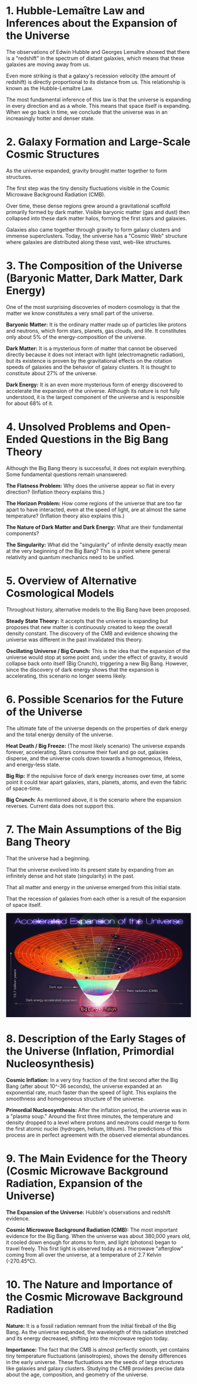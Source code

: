 # 1. Hubble-Lemaître Law and Inferences about the Expansion of the Universe

The observations of Edwin Hubble and Georges Lemaître showed that there is a "redshift" in the spectrum of distant galaxies, which means that these galaxies are moving away from us.

Even more striking is that a galaxy's recession velocity (the amount of redshift) is directly proportional to its distance from us. This relationship is known as the Hubble-Lemaître Law.

The most fundamental inference of this law is that the universe is expanding in every direction and as a whole. This means that space itself is expanding. When we go back in time, we conclude that the universe was in an increasingly hotter and denser state.

# 2. Galaxy Formation and Large-Scale Cosmic Structures

As the universe expanded, gravity brought matter together to form structures.

The first step was the tiny density fluctuations visible in the Cosmic Microwave Background Radiation (CMB).

Over time, these dense regions grew around a gravitational scaffold primarily formed by dark matter. Visible baryonic matter (gas and dust) then collapsed into these dark matter halos, forming the first stars and galaxies.

Galaxies also came together through gravity to form galaxy clusters and immense superclusters. Today, the universe has a "Cosmic Web" structure where galaxies are distributed along these vast, web-like structures.

# 3. The Composition of the Universe (Baryonic Matter, Dark Matter, Dark Energy)

One of the most surprising discoveries of modern cosmology is that the matter we know constitutes a very small part of the universe.

**Baryonic Matter:** It is the ordinary matter made up of particles like protons and neutrons, which form stars, planets, gas clouds, and life. It constitutes only about 5% of the energy-composition of the universe.

**Dark Matter:** It is a mysterious form of matter that cannot be observed directly because it does not interact with light (electromagnetic radiation), but its existence is proven by the gravitational effects on the rotation speeds of galaxies and the behavior of galaxy clusters. It is thought to constitute about 27% of the universe.

**Dark Energy:** It is an even more mysterious form of energy discovered to accelerate the expansion of the universe. Although its nature is not fully understood, it is the largest component of the universe and is responsible for about 68% of it.

# 4. Unsolved Problems and Open-Ended Questions in the Big Bang Theory

Although the Big Bang theory is successful, it does not explain everything. Some fundamental questions remain unanswered:

**The Flatness Problem:** Why does the universe appear so flat in every direction? (Inflation theory explains this.)

**The Horizon Problem:** How come regions of the universe that are too far apart to have interacted, even at the speed of light, are at almost the same temperature? (Inflation theory also explains this.)

**The Nature of Dark Matter and Dark Energy:** What are their fundamental components?

**The Singularity:** What did the "singularity" of infinite density exactly mean at the very beginning of the Big Bang? This is a point where general relativity and quantum mechanics need to be unified.

# 5. Overview of Alternative Cosmological Models

Throughout history, alternative models to the Big Bang have been proposed.

**Steady State Theory:** It accepts that the universe is expanding but proposes that new matter is continuously created to keep the overall density constant. The discovery of the CMB and evidence showing the universe was different in the past invalidated this theory.

**Oscillating Universe / Big Crunch:** This is the idea that the expansion of the universe would stop at some point and, under the effect of gravity, it would collapse back onto itself (Big Crunch), triggering a new Big Bang. However, since the discovery of dark energy shows that the expansion is accelerating, this scenario no longer seems likely.

# 6. Possible Scenarios for the Future of the Universe

The ultimate fate of the universe depends on the properties of dark energy and the total energy density of the universe.

**Heat Death / Big Freeze:** (The most likely scenario) The universe expands forever, accelerating. Stars consume their fuel and go out, galaxies disperse, and the universe cools down towards a homogeneous, lifeless, and energy-less state.

**Big Rip:** If the repulsive force of dark energy increases over time, at some point it could tear apart galaxies, stars, planets, atoms, and even the fabric of space-time.

**Big Crunch:** As mentioned above, it is the scenario where the expansion reverses. Current data does not support this.

# 7. The Main Assumptions of the Big Bang Theory

That the universe had a beginning.

That the universe evolved into its present state by expanding from an infinitely dense and hot state (singularity) in the past.

That all matter and energy in the universe emerged from this initial state.

That the recession of galaxies from each other is a result of the expansion of space itself.

![1234](7.jpg)

# 8. Description of the Early Stages of the Universe (Inflation, Primordial Nucleosynthesis)

**Cosmic Inflation:** In a very tiny fraction of the first second after the Big Bang (after about 10^-36 seconds), the universe expanded at an exponential rate, much faster than the speed of light. This explains the smoothness and homogeneous structure of the universe.

**Primordial Nucleosynthesis:** After the inflation period, the universe was in a "plasma soup." Around the first three minutes, the temperature and density dropped to a level where protons and neutrons could merge to form the first atomic nuclei (hydrogen, helium, lithium). The predictions of this process are in perfect agreement with the observed elemental abundances.

# 9. The Main Evidence for the Theory (Cosmic Microwave Background Radiation, Expansion of the Universe)

**The Expansion of the Universe:** Hubble's observations and redshift evidence.

**Cosmic Microwave Background Radiation (CMB):** The most important evidence for the Big Bang. When the universe was about 380,000 years old, it cooled down enough for atoms to form, and light (photons) began to travel freely. This first light is observed today as a microwave "afterglow" coming from all over the universe, at a temperature of 2.7 Kelvin (-270.45°C).

# 10. The Nature and Importance of the Cosmic Microwave Background Radiation

**Nature:** It is a fossil radiation remnant from the initial fireball of the Big Bang. As the universe expanded, the wavelength of this radiation stretched and its energy decreased, shifting into the microwave region today.

**Importance:** The fact that the CMB is almost perfectly smooth, yet contains tiny temperature fluctuations (anisotropies), shows the density differences in the early universe. These fluctuations are the seeds of large structures like galaxies and galaxy clusters. Studying the CMB provides precise data about the age, composition, and geometry of the universe.